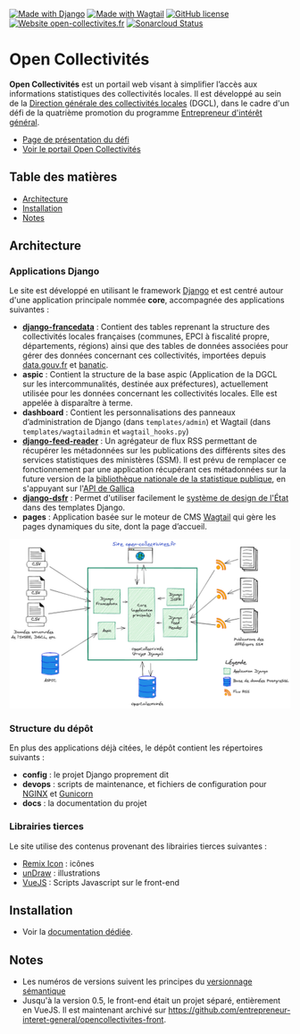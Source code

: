 [![Made with Django](https://img.shields.io/badge/Made%20with-Django-0C4B33.svg)](https://www.djangoproject.com/)
[![Made with Wagtail](https://img.shields.io/badge/Made%20with-Wagtail-0F7676.svg)](https://wagtail.io/)
[![GitHub license](https://img.shields.io/github/license/entrepreneur-interet-general/opencollectivites.svg)](https://github.com/entrepreneur-interet-general/opencollectivites/blob/master/LICENSE)
[![Website open-collectivites.fr](https://img.shields.io/website.svg?down_color=red&down_message=down&up_color=green&up_message=up&url=https%3A%2F%2Fwww.open-collectivites.fr)](https://www.open-collectivites.fr)
[![Sonarcloud Status](https://sonarcloud.io/api/project_badges/measure?project=entrepreneur-interet-general_opencollectivites&metric=alert_status)](https://sonarcloud.io/dashboard?id=entrepreneur-interet-general_opencollectivites)

# Open Collectivités
<img align="right" width="250" src="open-collectivites.png?raw=true" title="Open Collectivités" alt="" />


**Open Collectivités** est un portail web visant à simplifier l’accès aux informations statistiques des collectivités locales. Il est développé au sein de la [Direction générale des collectivités locales](https://www.collectivites-locales.gouv.fr/) (DGCL), dans le cadre d'un défi de la quatrième promotion du programme [Entrepreneur d'intérêt général](https://entrepreneur-interet-general.etalab.gouv.fr/).

- [Page de présentation du défi](https://entrepreneur-interet-general.etalab.gouv.fr/defis/2020/open-collectivites.html)
- [Voir le portail Open Collectivités](https://www.open-collectivites.fr)

## Table des matières
* [Architecture](#architecture)
* [Installation](#installation)
* [Notes](#notes)

<a name="architecture"></a>
## Architecture
### Applications Django
Le site est développé en utilisant le framework [Django](https://www.djangoproject.com/) et est centré autour d'une application principale nommée **core**, accompagnée des applications suivantes :

- **[django-francedata](https://github.com/entrepreneur-interet-general/django-francedata/)** : Contient des tables reprenant la structure des collectivités locales françaises (communes, EPCI à fiscalité propre, départements, régions) ainsi que des tables de données associées pour gérer des données concernant ces collectivités, importées depuis [data.gouv.fr](https://www.data.gouv.fr/fr/) et [banatic](https://www.banatic.interieur.gouv.fr/V5/accueil/index.php).
- **aspic** : Contient la structure de la base aspic (Application de la DGCL sur les intercommunalités, destinée aux préfectures), actuellement utilisée pour les données concernant les collectivités locales. Elle est appelée à disparaître à terme.
- **dashboard** : Contient les personnalisations des panneaux d’administration de Django (dans `templates/admin`) et Wagtail (dans `templates/wagtailadmin` et `wagtail_hooks.py`)
- **[django-feed-reader](https://github.com/Ash-Crow/django-feed-reader)** : Un agrégateur de flux RSS permettant de récupérer les métadonnées sur les publications des différents sites des services statistiques des ministères (SSM). Il est prévu de remplacer ce fonctionnement par une application récupérant ces métadonnées sur la future version de la [bibliothèque nationale de la statistique publique](https://www.insee.fr/fr/information/1303569), en s'appuyant sur l'[API de Gallica](https://api.bnf.fr/fr/api-gallica-de-recherche)
- **[django-dsfr](https://github.com/entrepreneur-interet-general/django-dsfr)** : Permet d'utiliser facilement le [système de design de l'État](https://www.systeme-de-design.gouv.fr/) dans des templates Django.
- **pages** : Application basée sur le moteur de CMS [Wagtail](https://wagtail.io/) qui gère les pages dynamiques du site, dont la page d’accueil.

![Application schema](docs/oc-app-schema.png?raw=true "Application schema")

### Structure du dépôt
En plus des applications déjà citées, le dépôt contient les répertoires suivants :
- **config** : le projet Django proprement dit
- **devops** : scripts de maintenance, et fichiers de configuration pour [NGINX](https://www.nginx.com/) et [Gunicorn](https://gunicorn.org/)
- **docs** : la documentation du projet

### Librairies tierces
Le site utilise des contenus provenant des librairies tierces suivantes :
- [Remix Icon](https://remixicon.com/) : icônes
- [unDraw](https://undraw.co/) : illustrations
- [VueJS](https://vuejs.org/) : Scripts Javascript sur le front-end

<a name="installation"></a>
## Installation
- Voir la [documentation dédiée](INSTALL.md).

<a name="notes"></a>
## Notes
- Les numéros de versions suivent les principes du [versionnage sémantique](https://semver.org/)
- Jusqu'à la version 0.5, le front-end était un projet séparé, entièrement en VueJS. Il est maintenant archivé sur https://github.com/entrepreneur-interet-general/opencollectivites-front.
